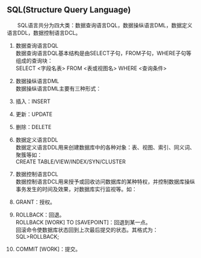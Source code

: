 SQL(Structure Query Language)
---
&emsp;&emsp;SQL语言共分为四大类：数据查询语言DQL，数据操纵语言DML，数据定义语言DDL，数据控制语言DCL。
1. 数据查询语言DQL  
数据查询语言DQL基本结构是由SELECT子句，FROM子句，WHERE子句等组成的查询块：  
SELECT <字段名表> FROM <表或视图名> WHERE <查询条件>

2. 数据操纵语言DML  
数据操纵语言DML主要有三种形式：
  1. 插入：INSERT
  2. 更新：UPDATE
  3. 删除：DELETE

3. 数据定义语言DDL  
数据定义语言DDL用来创建数据库中的各种对象：表、视图、索引、同义词、聚簇等如：  
CREATE TABLE/VIEW/INDEX/SYN/CLUSTER

4. 数据控制语言DCL  
数据控制语言DCL用来授予或回收访问数据库的某种特权，并控制数据库操纵事务发生的时间及效果，对数据库实行监视等。如：
  1. GRANT：授权。
  2. ROLLBACK：回退。  
  ROLLBACK [WORK] TO [SAVEPOINT]：回退到某一点。  
  回滚命令使数据库状态回到上次最后提交的状态。其格式为：
  SQL>ROLLBACK;
  3. COMMIT [WORK]：提交。
